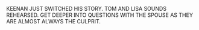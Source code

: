 KEENAN JUST SWITCHED HIS STORY. TOM AND LISA SOUNDS REHEARSED. GET DEEPER INTO QUESTIONS WITH THE SPOUSE AS THEY ARE ALMOST ALWAYS THE CULPRIT.